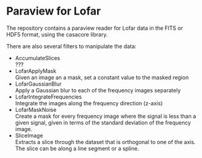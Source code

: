 Paraview for Lofar
==================

The repository contains a paraview reader for Lofar data in the FITS or HDF5 format, using the casacore library.

There are also several filters to manipulate the data:
* AccumulateSlices<br>
  ???
* LofarApplyMask<br>
  Given an image an a mask, set a constant value to the masked region
* LofarGaussianBlur<br>
  Apply a Gaussian blur to each of the frequency images separately
* LofarIntegrateFrequencies<br>
  Integrate the images along the frequency direction (z-axis)
* LofarMaskNoise<br>
  Create a mask for every frequency image where the signal is less than a given signal, given in terms of the standard deviation of the frequency image.
* SliceImage<br>
  Extracts a slice through the dataset that is orthogonal to one of the axis. The slice can be along a line segment or a spline.
